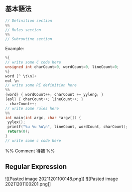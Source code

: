 ## 基本語法
``` c
// Definition section
%%
// Rules section
%%
// Subroutine section
```

Example:
``` c
%{
// write some C code here
unsigned int charCount=0, wordCount=0, lineCount=0;
%}
word [^ \t\n]+
eol \n
// write some RE definition here
%%
{word} { wordCount++; charCount += yyleng; }
{eol} { charCount++; lineCount++; }
. charCount++;
// write some rules here
%%
int main(int argc, char *argv[]) {
 yylex();
 printf("%u %u %u\n", lineCount, wordCount, charCount);
 return(0);
}
// write some c code here
```

%% Comment 待補 %%

## Regular Expression
![[Pasted image 20211201100148.png]]
![[Pasted image 20211201100201.png]]